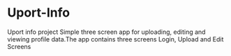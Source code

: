 # Uport-Info
Uport info project
Simple three screen app for uploading, editing and viewing profile data.The app contains three screens Login, Upload and Edit Screens   

